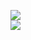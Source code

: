 [![](https://img.shields.io/badge/Made%20With-Github%20Spray-lightgrey.svg?style=for-the-badge&logo=github)](https://github.com/Annihil/github-spray#16497)  
[![](https://i.imgur.com/2DrTn0Z.gif)](https://github.com/Annihil/github-spray)